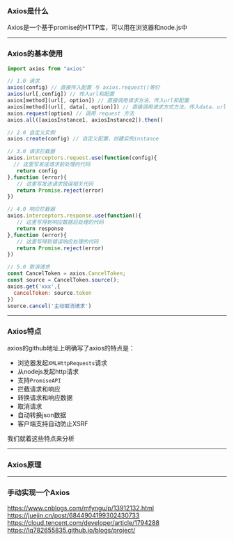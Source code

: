 ### Axios是什么
Axios是一个基于promise的HTTP库，可以用在浏览器和node.js中

---

### Axios的基本使用
```js
import axios from "axios"

// 1.0 请求
axios(config) // 直接传入配置 与 axios.request()等价
axios(url[,config]) // 传入url和配置
axios[method](url[, option]) // 直接调用请求方法，传入url和配置
axios[method](url[, data[, option]]) // 直接调用请求方式方法，传入data、url和配置
axios.request(option) // 调用 request 方法
axios.all([axiosInstance1, axiosInstance2]).then()

// 2.0 自定义实例
axios.create(config) // 自定义配置，创建实例instance

// 3.0 请求拦截器
axios.interceptors.request.use(function(config){
  // 这里写发送请求前处理的代码
   return config
},function (error){
   // 这里写发送请求错误相关代码 
   return Promise.reject(error) 
})

// 4.0 响应拦截器
axios.interceptors.response.use(function(){
   // 这里写得到响应数据后处理的代码
   return response 
},function (error){
   // 这里写得到错误响应处理的代码
   return Promise.reject(error) 
})

// 5.0 取消请求
const CancelToken = axios.CancelToken;
const source = CancelToken.source();
axios.get('xxx',{
  cancelToken: source.token  
})
source.cancel('主动取消请求')
```
---

### Axios特点
axios的github地址上明确写了axios的特点是：
+ 浏览器发起`XMLHttpRequests`请求
+ 从nodejs发起http请求
+ 支持`PromiseAPI`
+ 拦截请求和响应
+ 转换请求和响应数据
+ 取消请求
+ 自动转换json数据
+ 客户端支持自动防止XSRF

我们就着这些特点来分析

---

### Axios原理


















---

### 手动实现一个Axios

























https://www.cnblogs.com/mfyngu/p/13912132.html
https://juejin.cn/post/6844904199302430733
https://cloud.tencent.com/developer/article/1794288
https://lq782655835.github.io/blogs/project/